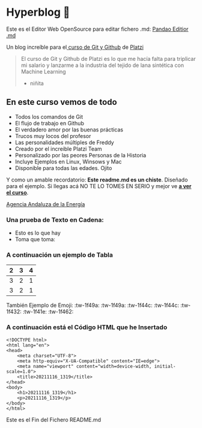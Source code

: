# Hyperblog 💚

Este es el Editor Web OpenSource para editar fichero .md:
[Pandao Editior .md](https://pandao.github.io/editor.md/en.html "Pandao Editior .md")

Un blog increíble para el[ curso de Git y Github](https://platzi.com/cursos/git-github/ " curso de Git y Github") de [Platzi](https://platzi.com/ "Platzi")
> El curso de Git y Github de Platzi es lo que me hacía falta para triplicar mi salario y lanzarme a la industria del tejido de lana sintética con Machine Learning
> - niñita

## En este curso vemos de todo
* Todos los comandos de Git
* El flujo de trabajo en Github
* El verdadero amor por las buenas prácticas
* Trucos muy locos del profesor
* Las personalidades múltiples de Freddy
* Creado por el increible Platzi Team
* Personalizado por las peores Personas de la Historia
* Incluye Ejemplos en Linux, Winsows y Mac
* Disponible para todas las edades. Ojito

Y como un amable recordatorio: **Este readme.md es un chiste**.  Diseñado para el ejemplo. Si llegas acá NO TE LO TOMES EN SERIO y mejor ve [**a ver el curso**](https://platzi.com/cursos/git-github/ "a ver el curso").

[Agencia Andaluza de la Energía](https://www.agenciaandaluzadelaenergia.es/en "Agencia Andaluza de la Energía")

### Una prueba de Texto en Cadena:
- Esto es lo que hay
- Toma que toma:

### A continuación un ejemplo de Tabla


| 2  | 3  | 4  |
| ------------: | ------------: | ------------: |
|  3 | 2  | 1  |
|  3 | 2  | 1  |

También Ejemplo de Emoji: 
 :tw-1f49a:
 :tw-1f49a: 
 :tw-1f44c: 
 :tw-1f44c: 
 :tw-1f432: 
 :tw-1f41e: 
 :tw-1f462:

### A continuación está el Código HTML que he Insertado




    <!DOCTYPE html>
    <html lang="en">
    <head>
        <meta charset="UTF-8">
        <meta http-equiv="X-UA-Compatible" content="IE=edge">
        <meta name="viewport" content="width=device-width, initial-scale=1.0">
        <title>20211116_1319</title>
    </head>
    <body>
        <h1>20211116_1319</h1>
        <p>20211116_1319</p>
    </body>
    </html>
	

Este es el Fin del Fichero README.md